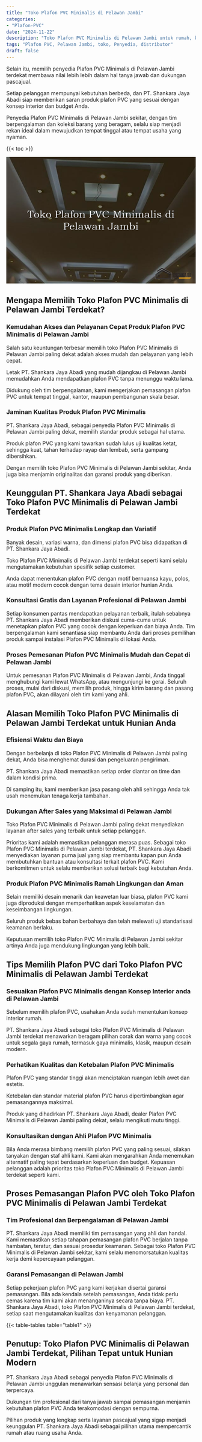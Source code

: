 ```yaml
---
title: "Toko Plafon PVC Minimalis di Pelawan Jambi"
categories: 
- "Plafon-PVC"
date: "2024-11-22"
description: "Toko Plafon PVC Minimalis di Pelawan Jambi untuk rumah, kantor, dan gerai. Material berkualitas, variasi motif, warna menarik, dengan jasa penempatan dikerjakan oleh teknisi berpengalaman serta garansi resmi!|Layanan distribusi Plafon PVC Minimalis di Pelawan Jambi bagi keperluan rumah, office, maupun toko, dengan material unggulan dan penempatan oleh tenaga ahli profesional serta garansi resmi.|Pilihan Plafon PVC Minimalis di Pelawan Jambi yang terbukti bagi hunian, perkantoran, serta toko, dengan plafon berkualitas dan instalasi dikerjakan oleh teknisi ahli dan garansi resmi.|Penjualan Plafon PVC Minimalis di Pelawan Jambi bagi rumah, office, dan gerai, beserta plafon terbaik dan instalasi ditangani oleh tenaga ahli ahli, lengkap beserta jaminan resmi.}"
tags: "Plafon PVC, Pelawan Jambi, toko, Penyedia, distributor"
draft: false
---
```


Selain itu, memilih penyedia Plafon PVC Minimalis di Pelawan Jambi terdekat membawa nilai lebih lebih dalam hal tanya jawab dan dukungan pascajual.

Setiap pelanggan mempunyai kebutuhan berbeda, dan PT. Shankara Jaya Abadi siap memberikan saran produk plafon PVC yang sesuai dengan konsep interior dan budget Anda.

Penyedia Plafon PVC Minimalis di Pelawan Jambi sekitar, dengan tim berpengalaman dan koleksi barang yang beragam, selalu siap menjadi rekan ideal dalam mewujudkan tempat tinggal atau tempat usaha yang nyaman.

{{< toc >}}

![Toko Plafon PVC Minimalis di Pelawan Jambi](/images/Plafon-PVC/Toko-Plafon-PVC-Minimalis-di-Pelawan-Jambi.png)


## Mengapa Memilih Toko Plafon PVC Minimalis di Pelawan Jambi Terdekat?

### Kemudahan Akses dan Pelayanan Cepat Produk Plafon PVC Minimalis di Pelawan Jambi

Salah satu keuntungan terbesar memilih toko Plafon PVC Minimalis di Pelawan Jambi paling dekat adalah akses mudah dan pelayanan yang lebih cepat.

Letak PT. Shankara Jaya Abadi yang mudah dijangkau di Pelawan Jambi memudahkan Anda mendapatkan plafon PVC tanpa menunggu waktu lama.

Didukung oleh tim berpengalaman, kami mengerjakan pemasangan plafon PVC untuk tempat tinggal, kantor, maupun pembangunan skala besar.

### Jaminan Kualitas Produk Plafon PVC Minimalis

PT. Shankara Jaya Abadi, sebagai penyedia Plafon PVC Minimalis di Pelawan Jambi paling dekat, memilih standar produk sebagai hal utama.

Produk plafon PVC yang kami tawarkan sudah lulus uji kualitas ketat, sehingga kuat, tahan terhadap rayap dan lembab, serta gampang dibersihkan.

Dengan memilih toko Plafon PVC Minimalis di Pelawan Jambi sekitar, Anda juga bisa menjamin originalitas dan garansi produk yang diberikan.

## Keunggulan PT. Shankara Jaya Abadi sebagai Toko Plafon PVC Minimalis di Pelawan Jambi Terdekat

### Produk Plafon PVC Minimalis Lengkap dan Variatif

Banyak desain, variasi warna, dan dimensi plafon PVC bisa didapatkan di PT. Shankara Jaya Abadi.

Toko Plafon PVC Minimalis di Pelawan Jambi terdekat seperti kami selalu mengutamakan kebutuhan spesifik setiap customer.

Anda dapat menentukan plafon PVC dengan motif bernuansa kayu, polos, atau motif modern cocok dengan tema desain interior hunian Anda.

### Konsultasi Gratis dan Layanan Profesional di Pelawan Jambi

Setiap konsumen pantas mendapatkan pelayanan terbaik, itulah sebabnya PT. Shankara Jaya Abadi memberikan diskusi cuma-cuma untuk menetapkan plafon PVC yang cocok dengan keperluan dan biaya Anda. Tim berpengalaman kami senantiasa siap membantu Anda dari proses pemilihan produk sampai instalasi Plafon PVC Minimalis di lokasi Anda.

### Proses Pemesanan Plafon PVC Minimalis Mudah dan Cepat di Pelawan Jambi

Untuk pemesanan Plafon PVC Minimalis di Pelawan Jambi, Anda tinggal menghubungi kami lewat WhatsApp, atau mengunjungi ke gerai. Seluruh proses, mulai dari diskusi, memilih produk, hingga kirim barang dan pasang plafon PVC, akan dilayani oleh tim kami yang ahli.

## Alasan Memilih Toko Plafon PVC Minimalis di Pelawan Jambi Terdekat untuk Hunian Anda

### Efisiensi Waktu dan Biaya

Dengan berbelanja di toko Plafon PVC Minimalis di Pelawan Jambi paling dekat, Anda bisa menghemat durasi dan pengeluaran pengiriman.

PT. Shankara Jaya Abadi memastikan setiap order diantar on time dan dalam kondisi prima.

Di samping itu, kami memberikan jasa pasang oleh ahli sehingga Anda tak usah menemukan tenaga kerja tambahan.

### Dukungan After Sales yang Maksimal di Pelawan Jambi

Toko Plafon PVC Minimalis di Pelawan Jambi paling dekat menyediakan layanan after sales yang terbaik untuk setiap pelanggan.

Prioritas kami adalah memastikan pelanggan merasa puas. Sebagai toko Plafon PVC Minimalis di Pelawan Jambi terdekat, PT. Shankara Jaya Abadi menyediakan layanan purna jual yang siap membantu kapan pun Anda membutuhkan bantuan atau konsultasi terkait plafon PVC. Kami berkomitmen untuk selalu memberikan solusi terbaik bagi kebutuhan Anda.

### Produk Plafon PVC Minimalis Ramah Lingkungan dan Aman

Selain memiliki desain menarik dan keawetan luar biasa, plafon PVC kami juga diproduksi dengan memperhatikan aspek keselamatan dan keseimbangan lingkungan.

Seluruh produk bebas bahan berbahaya dan telah melewati uji standarisasi keamanan berlaku.

Keputusan memilih toko Plafon PVC Minimalis di Pelawan Jambi sekitar artinya Anda juga mendukung lingkungan yang lebih baik.

## Tips Memilih Plafon PVC dari Toko Plafon PVC Minimalis di Pelawan Jambi Terdekat

### Sesuaikan Plafon PVC Minimalis dengan Konsep Interior anda di Pelawan Jambi

Sebelum memilih plafon PVC, usahakan Anda sudah menentukan konsep interior rumah.

PT. Shankara Jaya Abadi sebagai toko Plafon PVC Minimalis di Pelawan Jambi terdekat menawarkan beragam pilihan corak dan warna yang cocok untuk segala gaya rumah, termasuk gaya minimalis, klasik, maupun desain modern.

### Perhatikan Kualitas dan Ketebalan Plafon PVC Minimalis

Plafon PVC yang standar tinggi akan menciptakan ruangan lebih awet dan estetis.

Ketebalan dan standar material plafon PVC harus dipertimbangkan agar pemasangannya maksimal.

Produk yang dihadirkan PT. Shankara Jaya Abadi, dealer Plafon PVC Minimalis di Pelawan Jambi paling dekat, selalu mengikuti mutu tinggi.

### Konsultasikan dengan Ahli Plafon PVC Minimalis

Bila Anda merasa bimbang memilih plafon PVC yang paling sesuai, silakan tanyakan dengan staf ahli kami. Kami akan mengarahkan Anda menemukan alternatif paling tepat berdasarkan keperluan dan budget. Kepuasan pelanggan adalah prioritas toko Plafon PVC Minimalis di Pelawan Jambi terdekat seperti kami.

## Proses Pemasangan Plafon PVC oleh Toko Plafon PVC Minimalis di Pelawan Jambi Terdekat

### Tim Profesional dan Berpengalaman di Pelawan Jambi

PT. Shankara Jaya Abadi memiliki tim pemasangan yang ahli dan handal. Kami memastikan setiap tahapan pemasangan plafon PVC berjalan tanpa hambatan, teratur, dan sesuai prosedur keamanan. Sebagai toko Plafon PVC Minimalis di Pelawan Jambi sekitar, kami selalu menomorsatukan kualitas kerja demi kepercayaan pelanggan.

### Garansi Pemasangan di Pelawan Jambi

Setiap pekerjaan plafon PVC yang kami kerjakan disertai garansi pemasangan. Bila ada kendala setelah pemasangan, Anda tidak perlu cemas karena tim kami akan menanganinya secara tanpa biaya. PT. Shankara Jaya Abadi, toko Plafon PVC Minimalis di Pelawan Jambi terdekat, setiap saat mengutamakan kualitas dan kenyamanan pelanggan.

{{< table-tables table="table1" >}}

## Penutup: Toko Plafon PVC Minimalis di Pelawan Jambi Terdekat, Pilihan Tepat untuk Hunian Modern

PT. Shankara Jaya Abadi sebagai penyedia Plafon PVC Minimalis di Pelawan Jambi unggulan menawarkan sensasi belanja yang personal dan terpercaya.

Dukungan tim profesional dari tanya jawab sampai pemasangan menjamin kebutuhan plafon PVC Anda terakomodasi dengan sempurna.

Pilihan produk yang lengkap serta layanan pascajual yang sigap menjadi keunggulan PT. Shankara Jaya Abadi sebagai pilihan utama mempercantik rumah atau ruang usaha Anda.